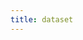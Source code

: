 ```yaml
---
title: dataset
---
```



<div id="test">
<script type="text/javascript" src="../../../javascripts/renderjson.js"></script>
<script>
renderjson.set_show_to_level(1);
var example = {
    "$id": "https://example.org/cda-data-model/Dataset#",
    "$schema": "http://json-schema.org/draft-07/schema#",
    "description": "An extension of DCAT:Dataset to support Data Use Ontology terms.  A collection of one or more entities submitted by a single responsible party or authorizing agent.",
    "definitions": {},
    "additionalProperties": true,
    "properties": {
        "describedBy": {
            "description": "The URL reference to the JSON Schema that defines this object.",
            "type": "string"
        },
        "id": {
            "description": "The 'logical' identifier of the entity in the repository, e.g. a UUID.  This 'id' is unique within a given system. The identified entity may have a different 'id' in a different system.",
            "type": "string"
        },
        "identifier": {
            "description": "A 'business' identifier for the entity, typically as provided by an external system or authority, that persists across implementing systems  (i.e. a  'logical' identifier). Uses a specialized, complex 'Identifier' data type to capture information about the source of the business identifier. ",
            "items": {
            "$ref": "https://example.org/cda-data-model/definitions/Identifier"
            }
        },
        "conformsTo": {
            "description": "An established standard to which the described resource conforms; for CDA, https://github.com/CancerDataAggregator/cda-data-model. Maps to dcat:conformsTo.",
            "type": "string"
        },
        "data_use_limitation": {
            "description": "Ontology reference to DUO",
            "$ref": "https://example.org/cda-data-model/definitions/ExternalReference"
        },
        "data_use_restriction": {
            "description": "Ontology reference to DUO",
            "$ref": "https://example.org/cda-data-model/definitions/ExternalReference"
        },
        "label": {
            "description": "Short name or abbreviation for dataset. Maps to rdfs:label.",
            "type": "string"
        },
        "license": {
            "description": "A legal document or data use agreement under which the resource is made available. Maps to dct:license.",
            "type": "string"
        },
        "dct_title": {
            "description": "Official project name. Maps to dct:title.",
            "type": "string"
        },
        "wasGeneratedBy": {
            "description": "The project(s) responsible for generating this dataset.  These should be references to the projects, UUID preferably. Maps to prov:wasGeneratedBy.",
            "type": "array",
            "items": {
                "type": "string"
            }
        }
    },
    "required": [
        "id",
        "describedBy",
        "label",
        "data_use_limitation"
    ],
    "title": "Dataset",
    "type": "object"
}
;
    document.getElementById("test").appendChild(renderjson(example));
</script>
